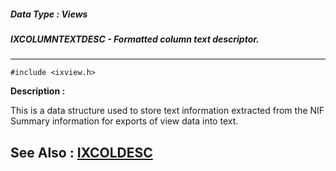##### Data Type : Views
##### IXCOLUMNTEXTDESC - Formatted column text descriptor.
---
```
#include <ixview.h>
```
**Description :**

This is a data structure used to store text information extracted from the NIF 
Summary information for exports of view data into text.

**See Also :**
[IXCOLDESC](/reference/Data/IXCOLDESC)
---
